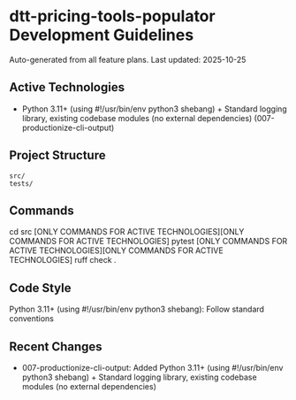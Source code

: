 # dtt-pricing-tools-populator Development Guidelines

Auto-generated from all feature plans. Last updated: 2025-10-25

## Active Technologies
- Python 3.11+ (using #!/usr/bin/env python3 shebang) + Standard logging library, existing codebase modules (no external dependencies) (007-productionize-cli-output)

## Project Structure
```
src/
tests/
```

## Commands
cd src [ONLY COMMANDS FOR ACTIVE TECHNOLOGIES][ONLY COMMANDS FOR ACTIVE TECHNOLOGIES] pytest [ONLY COMMANDS FOR ACTIVE TECHNOLOGIES][ONLY COMMANDS FOR ACTIVE TECHNOLOGIES] ruff check .

## Code Style
Python 3.11+ (using #!/usr/bin/env python3 shebang): Follow standard conventions

## Recent Changes
- 007-productionize-cli-output: Added Python 3.11+ (using #!/usr/bin/env python3 shebang) + Standard logging library, existing codebase modules (no external dependencies)

<!-- MANUAL ADDITIONS START -->
<!-- MANUAL ADDITIONS END -->